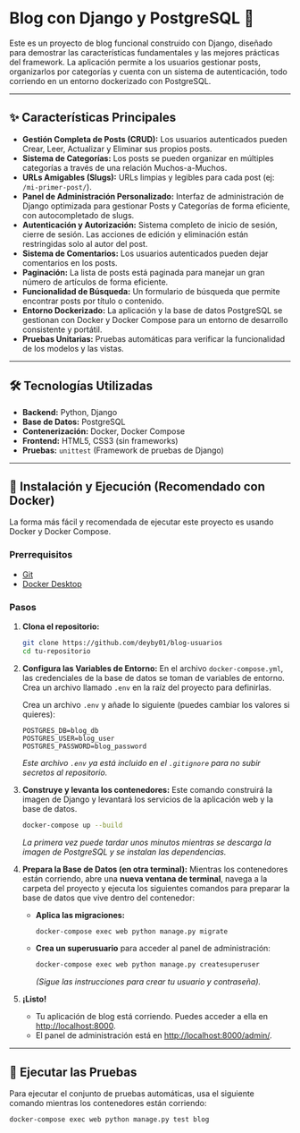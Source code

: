 # Blog con Django y PostgreSQL 🐘

Este es un proyecto de blog funcional construido con Django, diseñado para demostrar las características fundamentales y las mejores prácticas del framework. La aplicación permite a los usuarios gestionar posts, organizarlos por categorías y cuenta con un sistema de autenticación, todo corriendo en un entorno dockerizado con PostgreSQL.

---

## ✨ Características Principales

* **Gestión Completa de Posts (CRUD):** Los usuarios autenticados pueden Crear, Leer, Actualizar y Eliminar sus propios posts.
* **Sistema de Categorías:** Los posts se pueden organizar en múltiples categorías a través de una relación Muchos-a-Muchos.
* **URLs Amigables (Slugs):** URLs limpias y legibles para cada post (ej: `/mi-primer-post/`).
* **Panel de Administración Personalizado:** Interfaz de administración de Django optimizada para gestionar Posts y Categorías de forma eficiente, con autocompletado de slugs.
* **Autenticación y Autorización:** Sistema completo de inicio de sesión, cierre de sesión. Las acciones de edición y eliminación están restringidas solo al autor del post.
* **Sistema de Comentarios:** Los usuarios autenticados pueden dejar comentarios en los posts.
* **Paginación:** La lista de posts está paginada para manejar un gran número de artículos de forma eficiente.
* **Funcionalidad de Búsqueda:** Un formulario de búsqueda que permite encontrar posts por título o contenido.
* **Entorno Dockerizado:** La aplicación y la base de datos PostgreSQL se gestionan con Docker y Docker Compose para un entorno de desarrollo consistente y portátil.
* **Pruebas Unitarias:** Pruebas automáticas para verificar la funcionalidad de los modelos y las vistas.

---

## 🛠️ Tecnologías Utilizadas

* **Backend:** Python, Django
* **Base de Datos:** PostgreSQL
* **Contenerización:** Docker, Docker Compose
* **Frontend:** HTML5, CSS3 (sin frameworks)
* **Pruebas:** `unittest` (Framework de pruebas de Django)

---

## 🚀 Instalación y Ejecución (Recomendado con Docker)

La forma más fácil y recomendada de ejecutar este proyecto es usando Docker y Docker Compose.

### Prerrequisitos
* [Git](https://git-scm.com/)
* [Docker Desktop](https://www.docker.com/products/docker-desktop/)

### Pasos

1.  **Clona el repositorio:**
    ```bash
    git clone https://github.com/deyby01/blog-usuarios
    cd tu-repositorio
    ```

2.  **Configura las Variables de Entorno:**
    En el archivo `docker-compose.yml`, las credenciales de la base de datos se toman de variables de entorno. Crea un archivo llamado `.env` en la raíz del proyecto para definirlas.
    
    Crea un archivo `.env` y añade lo siguiente (puedes cambiar los valores si quieres):
    ```env
    POSTGRES_DB=blog_db
    POSTGRES_USER=blog_user
    POSTGRES_PASSWORD=blog_password
    ```
    *Este archivo `.env` ya está incluido en el `.gitignore` para no subir secretos al repositorio.*

3.  **Construye y levanta los contenedores:**
    Este comando construirá la imagen de Django y levantará los servicios de la aplicación web y la base de datos.
    ```bash
    docker-compose up --build
    ```
    *La primera vez puede tardar unos minutos mientras se descarga la imagen de PostgreSQL y se instalan las dependencias.*

4.  **Prepara la Base de Datos (en otra terminal):**
    Mientras los contenedores están corriendo, abre una **nueva ventana de terminal**, navega a la carpeta del proyecto y ejecuta los siguientes comandos para preparar la base de datos que vive dentro del contenedor:

    * **Aplica las migraciones:**
        ```bash
        docker-compose exec web python manage.py migrate
        ```
    * **Crea un superusuario** para acceder al panel de administración:
        ```bash
        docker-compose exec web python manage.py createsuperuser
        ```
        *(Sigue las instrucciones para crear tu usuario y contraseña).*

5.  **¡Listo!**
    * Tu aplicación de blog está corriendo. Puedes acceder a ella en [http://localhost:8000](http://localhost:8000).
    * El panel de administración está en [http://localhost:8000/admin/](http://localhost:8000/admin/).

---

## 🧪 Ejecutar las Pruebas

Para ejecutar el conjunto de pruebas automáticas, usa el siguiente comando mientras los contenedores están corriendo:

```bash
docker-compose exec web python manage.py test blog